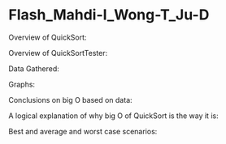 # Flash_Mahdi-I_Wong-T_Ju-D
Overview of QuickSort:



Overview of QuickSortTester:



Data Gathered:



Graphs:



Conclusions on big O based on data:




A logical explanation of why big O of QuickSort is the way it is:




Best and average and worst case scenarios:



